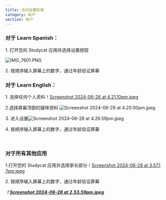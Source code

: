 ```yaml
---
title: 访问设置区域
category: 帐户
section: 帐户
---
```



### **对于 Learn Spanish：**

1\. 打开您的 Studycat 应用并选择设置按钮

![IMG_7601.PNG](https://help.Studycat.com/hc/article_attachments/34518228606873)

2\. 按顺序输入屏幕上的数字，通过年龄验证屏幕



### **对于 Learn English：**

1\. 选择任何个人资料！[Screenshot 2024-06-28 at 4.21.10pm.jpeg](https://help.Studycat.com/hc/article_attachments/34518228607769)

2\.选择屏幕顶部的猫咪资料 ![Screenshot 2024-06-28 at 4.20.00pm.jpeg](https://help.Studycat.com/hc/article_attachments/34518215417241)

3\. 进入设置![Screenshot 2024-06-28 at 4.26.59pm.jpeg](https://help.Studycat.com/hc/article_attachments/34518215418265)

4\. 按顺序输入屏幕上的数字，通过年龄验证屏幕

 

### **对于所有其他应用**

1\.打开您的 Studycat 应用并选择家长部分！[Screenshot 2024-06-28 at 3.57.1​​7pm.jpeg](https://help.Studycat.com/hc/article_attachments/34518228611353)

2\. 按顺序输入屏幕上的数字，通过年龄验证屏幕

***！[Screenshot 2024-06-28 at 2.53.59pm.jpeg](https://help.Studycat.com/hc/article_attachments/34518215421977)***
